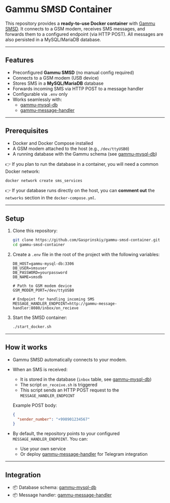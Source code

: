 # Gammu SMSD Container

This repository provides a **ready-to-use Docker container** with [Gammu SMSD](https://wammu.eu/docs/manual/smsd/).
It connects to a GSM modem, receives SMS messages, and forwards them to a configured endpoint (via HTTP POST).
All messages are also persisted in a MySQL/MariaDB database.

---

## Features

- Preconfigured **Gammu SMSD** (no manual config required)
- Connects to a GSM modem (USB device)
- Stores SMS in a **MySQL/MariaDB** database
- Forwards incoming SMS via HTTP POST to a message handler
- Configurable via `.env` only
- Works seamlessly with:
  - [gammu-mysql-db](https://github.com/Gasprinskiy/gammu-mysql-db)
  - [gammu-message-handler](https://github.com/Gasprinskiy/gammu-message-handler)

---

## Prerequisites

- Docker and Docker Compose installed
- A GSM modem attached to the host (e.g., `/dev/ttyUSB0`)
- A running database with the Gammu schema (see [gammu-mysql-db](https://github.com/Gasprinskiy/gammu-mysql-db))

👉 If you plan to run the database in a container, you will need a common Docker network:

```bash
docker network create sms_services
````

👉 If your database runs directly on the host,
you can **comment out** the `networks` section in the `docker-compose.yml`.

---

## Setup

1. Clone this repository:

   ```bash
   git clone https://github.com/Gasprinskiy/gammu-smsd-container.git
   cd gammu-smsd-container
   ```

2. Create a `.env` file in the root of the project with the following variables:

   ```env
   DB_HOST=gammu-mysql-db:3306
   DB_USER=smsuser
   DB_PASSWORD=yourpassword
   DB_NAME=smsdb

   # Path to GSM modem device
   GSM_MODEM_PORT=/dev/ttyUSB0

   # Endpoint for handling incoming SMS
   MESSAGE_HANDLER_ENDPOINT=http://gammu-message-handler:8080/inbox/on_recieve
   ```

3. Start the SMSD container:

   ```bash
   ./start_docker.sh
   ```

---

## How it works

* Gammu SMSD automatically connects to your modem.

* When an SMS is received:

  * It is stored in the database (`inbox` table, see [gammu-mysql-db](https://github.com/Gasprinskiy/gammu-mysql-db))
  * The script `on_receive.sh` is triggered
  * This script sends an HTTP POST request to the `MESSAGE_HANDLER_ENDPOINT`

  Example POST body:

  ```json
  {
    "sender_number": "+998901234567"
  }
  ```

* By default, the repository points to your configured `MESSAGE_HANDLER_ENDPOINT`.
  You can:

  * Use your own service
  * Or deploy [gammu-message-handler](https://github.com/Gasprinskiy/gammu-message-handler) for Telegram integration

---

## Integration

* 📦 Database schema: [gammu-mysql-db](https://github.com/Gasprinskiy/gammu-mysql-db)
* 📦 Message handler: [gammu-message-handler](https://github.com/Gasprinskiy/gammu-message-handler)
